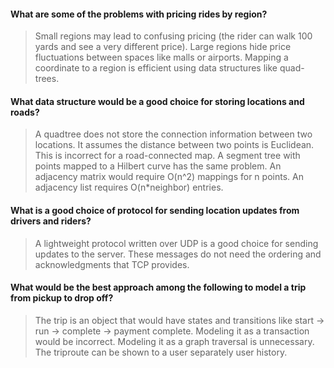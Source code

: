 #### What are some of the problems with pricing rides by region?
> Small regions may lead to confusing pricing (the rider can walk 100 yards and see a very different price). Large regions hide price fluctuations between spaces like malls or airports. Mapping a coordinate to a region is efficient using data structures like quad-trees.

#### What data structure would be a good choice for storing locations and roads?
> A quadtree does not store the connection information between two locations. It assumes the distance between two points is Euclidean. This is incorrect for a road-connected map. A segment tree with points mapped to a Hilbert curve has the same problem. An adjacency matrix would require O(n^2) mappings for n points. An adjacency list requires O(n*neighbor) entries.

#### What is a good choice of protocol for sending location updates from drivers and riders?
>  A lightweight protocol written over UDP is a good choice for sending updates to the server. These messages do not need the ordering and acknowledgments that TCP provides.

#### What would be the best approach among the following to model a trip from pickup to drop off?
> The trip is an object that would have states and transitions like start -> run -> complete -> payment complete. Modeling it as a transaction would be incorrect. Modeling it as a graph traversal is unnecessary. The triproute can be shown to a user separately user history.
